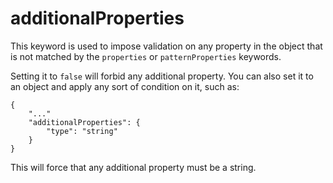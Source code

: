 # additionalProperties

This keyword is used to impose validation on any property in the object that is not matched by the
`properties` or `patternProperties` keywords. 

Setting it to `false` will forbid any additional property. You can also set it to an object and apply
any sort of condition on it, such as:

```
{
    "..."
    "additionalProperties": {
        "type": "string"
    }
}
```

This will force that any additional property must be a string.